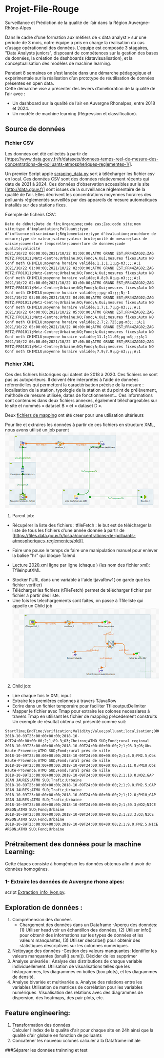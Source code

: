 # Projet-File-Rouge
Surveillance et Prédiction de la qualité de l’air dans la Région Auvergne-Rhône-Alpes​

Dans le cadre d'une formation aux métiers de « data analyst » sur une période de 3 mois, notre équipe a pris  en charge la réalisation du cas d’usage opérationnel des données. 
L'equipe est composée 3 stagaires, "Data Analysts juniors", disposant de compétences sur la gestion des bases de données, la création de dashboards (datavisualisation), et la conceptualisation des modèles de machine learning.

Pendant 8 semaines on s’est lancée dans une démarche pédagogique et expérimentale sur la réalisation d’un prototype de réutilisation de données présentes en open data.  
Cette démarche vise à présenter des leviers d’amélioration de la qualité de l’air avec  :

- Un dashboard sur la qualité de l’air en Auvergne Rhonalpes, entre 2018 et 2024.
- Un modèle de machine learning (Régression et classification).

## Source de données
### Fichier CSV
Les données ont été colléctés à partir de [https://www.data.gouv.fr/fr/datasets/donnees-temps-reel-de-mesure-des-concentrations-de-polluants-atmospheriques-reglementes-1/].

Un premier Script applé [scraping_data.py](./Notebook/scraping_data.py) sert à télécharger les fichier csv en local. Ces données CSV sont des données relatievement récents qui date de 2021 à 2024.
Ces données d’observation accessibles sur le site [http://data.gouv.fr] sont issues de la surveillance réglementaire de la qualité de l’air. Elles décrivent les concentrations moyennes horaires des polluants réglementés surveillés par des appareils de mesure automatiques installés sur des stations fixes.

Exemple de ficheirs CSV: 


```
Date de début;Date de fin;Organisme;code zas;Zas;code site;nom site;type d'implantation;Polluant;type d'influence;discriminant;Réglementaire;type d'évaluation;procédure de mesure;type de valeur;valeur;valeur brute;unité de mesure;taux de saisie;couverture temporelle;couverture de données;code qualité;validité
2021/10/22 00:00:00;2021/10/22 01:00:00;ATMO GRAND EST;FR44ZAG02;ZAG METZ;FR01011;Metz-Centre;Urbaine;NO;Fond;A;Oui;mesures fixes;Auto NO Conf meth CHIMILU;moyenne horaire validée;1.1;1.1;µg-m3;;;;A;1
2021/10/22 01:00:00;2021/10/22 02:00:00;ATMO GRAND EST;FR44ZAG02;ZAG METZ;FR01011;Metz-Centre;Urbaine;NO;Fond;A;Oui;mesures fixes;Auto NO Conf meth CHIMILU;moyenne horaire validée;0.8;0.8;µg-m3;;;;A;1
2021/10/22 02:00:00;2021/10/22 03:00:00;ATMO GRAND EST;FR44ZAG02;ZAG METZ;FR01011;Metz-Centre;Urbaine;NO;Fond;A;Oui;mesures fixes;Auto NO Conf meth CHIMILU;moyenne horaire validée;;;µg-m3;;;;N;-1
2021/10/22 03:00:00;2021/10/22 04:00:00;ATMO GRAND EST;FR44ZAG02;ZAG METZ;FR01011;Metz-Centre;Urbaine;NO;Fond;A;Oui;mesures fixes;Auto NO Conf meth CHIMILU;moyenne horaire validée;1.7;1.7;µg-m3;;;;A;1
2021/10/22 04:00:00;2021/10/22 05:00:00;ATMO GRAND EST;FR44ZAG02;ZAG METZ;FR01011;Metz-Centre;Urbaine;NO;Fond;A;Oui;mesures fixes;Auto NO Conf meth CHIMILU;moyenne horaire validée;2.7;2.725;µg-m3;;;;A;1
2021/10/22 05:00:00;2021/10/22 06:00:00;ATMO GRAND EST;FR44ZAG02;ZAG METZ;FR01011;Metz-Centre;Urbaine;NO;Fond;A;Oui;mesures fixes;Auto NO Conf meth CHIMILU;moyenne horaire validée;11.1;11.05;µg-m3;;;;A;1
2021/10/22 06:00:00;2021/10/22 07:00:00;ATMO GRAND EST;FR44ZAG02;ZAG METZ;FR01011;Metz-Centre;Urbaine;NO;Fond;A;Oui;mesures fixes;Auto NO Conf meth CHIMILU;moyenne horaire validée;7.9;7.9;µg-m3;;;;A;1
```



### Fichier XML

Ces des fichiers historiques qui datent de 2018 à 2020. Ces fichiers  ne sont pas as autoporteurs. Il doivent être interprétés à l’aide de données référentielles qui permettent la caractérisation précise de la mesure : localisation de la station, typologie de la station et du point de prélèvement, méthode de mesure utilisée, dates de fonctionnement… Ces informations sont contenues dans deux fichiers annexes, également téléchargeables sur le site et nommés « dataset B » et « dataset D ».

Deux [fichiers de mapping](https://github.com/MALEKHAJJEM/Projet-File-Rouge/tree/main/Fichier%20de%20Mapping) ont été creer pour une utilisation ultérieurs 

Pour lire et extraires les données à partir de ces fichiers en structure XML, nous avons utilisé un job parent ![New data](./image/Job%20parant.png "Talend Parent")

1. Parent job:
   
-  Récupérer la liste des fichiers : tfileFetch : le but est de télécharger la liste de tous les fichiers d'une année donnée à partir de [https://files.data.gouv.fr/lcsqa/concentrations-de-polluants-atmospheriques-reglementes/old/].
*  Faire une pause le temps de faire une manipulation manuel pour enlever la balise "hr" qui bloque Talend.
+ Lecture 2020.xml ligne par ligne (chaque <a>) (les nom des fichier xml): TfileinputXML
- Stocker l'URL dans une variable à l'aide tjavaRow1( on garde que les fichier verifier)
- Télécharger les fichiers (tFileFetch) permet de télécharger fichier par fichier à partir des liste.
- Une fois les telechargements sont faites, on passe à Tfileliste qui appelle un Child job ![New data](./image/Jobchild.png "Talend child")

2. Child job:
- Lire chaque fois le XML input
- Extraire les premières colonnes à travers TJavaRow 
- Ecrire dans un fichier temporaire pour faciliter TfileoutputDelimiter
- Mapper le fichier avec Tmap pour extraire les colones necessiares à travers Tmap en utilisant les fichier de mapping précedement construits
Un exemple de résultat obtenu est présenté comme suit:
```
StartTime;EndTime;Verification;Validity;Value;polluant;localisation;ORGANISME;RelevantEmissions;typologie
2018-10-09T23:00:00+00:00;2018-10-09T24:00:00+00:00;2;1;89.3;O3;Cheiron;ATMO SUD;Fond;rural regional
2018-10-09T23:00:00+00:00;2018-10-09T24:00:00+00:00;2;1;93.3;O3;Obs Haute-Provence;ATMO SUD;Fond;rural prés de ville
2018-10-09T23:00:00+00:00;2018-10-09T24:00:00+00:00;2;1;4.0;PM2.5;Obs Haute-Provence;ATMO SUD;Fond;rural prés de ville
2018-10-09T23:00:00+00:00;2018-10-09T24:00:00+00:00;2;1;11.0;PM10;Obs Haute-Provence;ATMO SUD;Fond;rural prés de ville
2018-10-09T23:00:00+00:00;2018-10-09T24:00:00+00:00;2;1;10.0;NO2;GAP JEAN JAURES;ATMO SUD;Trafic;Urbaine
2018-10-09T23:00:00+00:00;2018-10-09T24:00:00+00:00;2;1;9.0;PM2.5;GAP JEAN JAURES;ATMO SUD;Trafic;Urbaine
2018-10-09T23:00:00+00:00;2018-10-09T24:00:00+00:00;2;1;12.0;PM10;GAP JEAN JAURES;ATMO SUD;Trafic;Urbaine
2018-10-09T23:00:00+00:00;2018-10-09T24:00:00+00:00;2;1;30.3;NO2;NICE ARSON;ATMO SUD;Fond;Urbaine
2018-10-09T23:00:00+00:00;2018-10-09T24:00:00+00:00;2;1;23.3;O3;NICE ARSON;ATMO SUD;Fond;Urbaine
2018-10-09T23:00:00+00:00;2018-10-09T24:00:00+00:00;2;1;9.0;PM2.5;NICE ARSON;ATMO SUD;Fond;Urbaine
```
## Prétraitement des données pour la machine Learning:

Cette étapes consiste à homgéniser les données obtenus afin d'avoir de données homogénes. 
### 1- Extraire les données de Auvergne rhone alpes:
script [Extraction_info_lyon.py](./Notebook/scraping_data.py).

## Exploration de données :

1. Compréhension des données
   - Chargement des données dans un Dataframe
   -Aperçu des données: (1) Utiliser head voir un échantillon des données, (2) Utiliser info() pour obtenir des informations sur les types de données et les valeurs manquantes, (3) Utiliser describe() pour obtenir des statistiques descriptives sur les colonnes numériques.
2. Nettoyage des données
  -Gestion des valeurs manquantes: Identifier les valeurs manquantes (isnull().sum()).
Décider de les supprimer 
4. Analyse univariée : Analyse des distributions de chaque variable individuellement.
Utilisation de visualisations telles que les histogrammes, les diagrammes en boîtes (box plots), et les diagrammes de densité.
5. Analyse bivariée et multivariée
a. Analyse des relations entre les variables
Utilisation de matrices de corrélation pour les variables numériques.
Visualisation des relations avec des diagrammes de dispersion, des heatmaps, des pair plots, etc.

## Feature engineering:
1. Transformation des données  
Calculer l'index de la qualité d'air pour chaque site  en 24h ainsi que la qualité d'air globale en fonction de polluants
2. Concatener les nouveau colones calculer à la Dataframe initiale


###Séparer les données trainning et test







